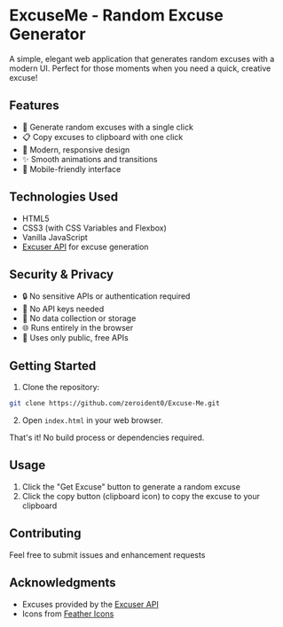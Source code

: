 # ExcuseMe - Random Excuse Generator

A simple, elegant web application that generates random excuses with a modern UI. Perfect for those moments when you need a quick, creative excuse!

## Features

- 🎲 Generate random excuses with a single click
- 📋 Copy excuses to clipboard with one click
- 🎨 Modern, responsive design
- ✨ Smooth animations and transitions
- 📱 Mobile-friendly interface

## Technologies Used

- HTML5
- CSS3 (with CSS Variables and Flexbox)
- Vanilla JavaScript
- [Excuser API](https://excuser-three.vercel.app/) for excuse generation

## Security & Privacy

- 🔒 No sensitive APIs or authentication required
- 🔐 No API keys needed
- 📝 No data collection or storage
- 🌐 Runs entirely in the browser
- 🔄 Uses only public, free APIs

## Getting Started

1. Clone the repository:
```bash
git clone https://github.com/zeroident0/Excuse-Me.git
```

2. Open `index.html` in your web browser.

That's it! No build process or dependencies required.

## Usage

1. Click the "Get Excuse" button to generate a random excuse
2. Click the copy button (clipboard icon) to copy the excuse to your clipboard

## Contributing
Feel free to submit issues and enhancement requests


## Acknowledgments

- Excuses provided by the [Excuser API](https://excuser-three.vercel.app/)
- Icons from [Feather Icons](https://feathericons.com/)
